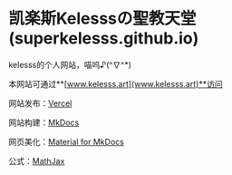 # 凯楽斯Kelesssの聖教天堂(superkelesss.github.io)
kelesss的个人网站，喵呜♪(\^∇\^*)

本网站可通过**[www.kelesss.art](www.kelesss.art)**访问

网站发布：[Vercel](https://vercel.com/)

网站构建：[MkDocs](https://mkdocs.org.cn/)

网页美化：[Material for MkDocs](https://squidfunk.github.io/mkdocs-material/)

公式：[MathJax](https://www.mathjax.org/)

